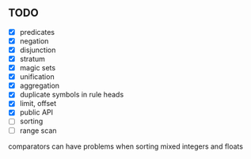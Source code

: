 ## TODO

* [x] predicates
* [x] negation
* [x] disjunction
* [x] stratum
* [x] magic sets
* [x] unification
* [x] aggregation
* [x] duplicate symbols in rule heads
* [x] limit, offset
* [x] public API
* [ ] sorting
* [ ] range scan

comparators can have problems when sorting mixed integers and floats
